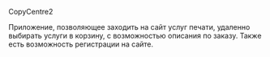 CopyCentre2

Приложение, позволяющее заходить на сайт услуг печати, удаленно выбирать услуги в корзину,
с возможностью описания по заказу. Также есть возможность регистрации на сайте.

